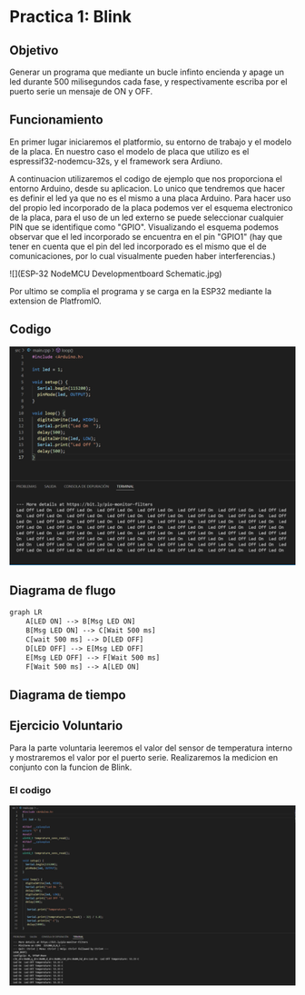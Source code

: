 # Practica 1: Blink

## **Objetivo**
Generar un programa que mediante un bucle infinto encienda y apage un led durante 500 milisegundos cada fase, y respectivamente escriba por el puerto serie un mensaje de ON y OFF.

## **Funcionamiento**
En primer lugar iniciaremos el platformio, su entorno de trabajo y el modelo de la placa. En nuestro caso el modelo de placa que utilizo es el espressif32-nodemcu-32s, y el framework sera Ardiuno.

A continuacion utilizaremos el codigo de ejemplo que nos proporciona el entorno Arduino, desde su aplicacion. Lo unico que tendremos que hacer es definir el led ya que no es el mismo a una placa Arduino. Para hacer uso del propio led incorporado de la placa podemos ver el esquema electronico de la placa, para el uso de un led externo se puede seleccionar cualquier PIN que se identifique como "GPIO". Visualizando el esquema podemos observar que el led incorporado se encuentra en el pin "GPIO1" (hay que tener en cuenta que el pin del led incorporado es el mismo que el de comunicaciones, por lo cual visualmente pueden haber interferencias.)

![](ESP-32 NodeMCU Developmentboard Schematic.jpg)

Por ultimo se complia el programa y se carga en la ESP32 mediante la extension de PlatfromIO.

## **Codigo**
![](Codigo_practica01.png)

## **Diagrama de flugo**
```mermaid
graph LR
    A[LED ON] --> B[Msg LED ON]
    B[Msg LED ON] --> C[Wait 500 ms]
    C[wait 500 ms] --> D[LED OFF]
    D[LED OFF] --> E[Msg LED OFF]
    E[Msg LED OFF] --> F[Wait 500 ms]
    F[Wait 500 ms] --> A[LED ON]
```
## **Diagrama de tiempo**

## **Ejercicio Voluntario**
Para la parte voluntaria leeremos el valor del sensor de temperatura interno y mostraremos el valor por el puerto serie. Realizaremos la medicion en conjunto con la funcion de Blink.

 ### **El codigo**
 ![](Codigo_practica01.2.png)
